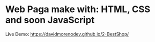 # Web Paga make with: HTML, CSS and soon JavaScript

Live Demo: https://davidmorenodev.github.io/2-BestShop/

